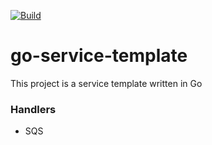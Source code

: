 [![Build](https://github.com/maurostorch/go-service-template/actions/workflows/build.yaml/badge.svg)](https://github.com/maurostorch/go-service-template/actions/workflows/build.yaml)

# go-service-template

This project is a service template written in Go

### Handlers
- SQS
